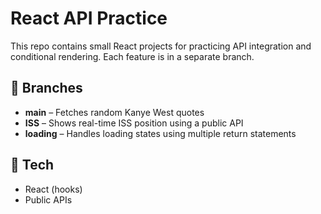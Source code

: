 # React API Practice

This repo contains small React projects for practicing API integration and conditional rendering. Each feature is in a separate branch.

## 🔀 Branches

- **main** – Fetches random Kanye West quotes
- **ISS** – Shows real-time ISS position using a public API
- **loading** – Handles loading states using multiple return statements

## 🔧 Tech
- React (hooks)
- Public APIs
